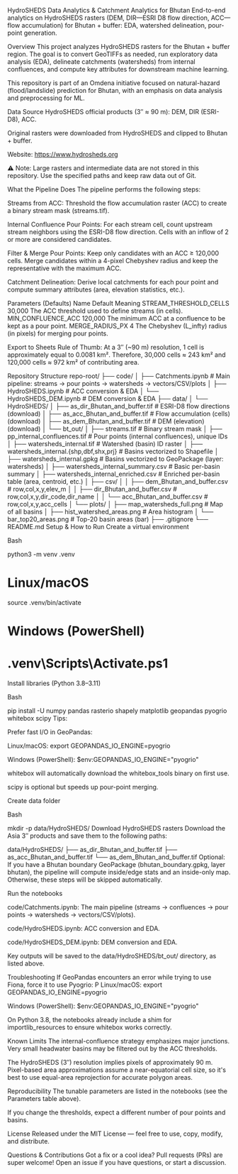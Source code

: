 HydroSHEDS Data Analytics & Catchment Analytics for Bhutan
End-to-end analytics on HydroSHEDS rasters (DEM, DIR—ESRI D8 flow direction, ACC—flow accumulation) for Bhutan + buffer: EDA, watershed delineation, pour-point generation.

Overview
This project analyzes HydroSHEDS rasters for the Bhutan + buffer region. The goal is to convert GeoTIFFs as needed, run exploratory data analysis (EDA), delineate catchments (watersheds) from internal confluences, and compute key attributes for downstream machine learning.

This repository is part of an Omdena initiative focused on natural-hazard (flood/landslide) prediction for Bhutan, with an emphasis on data analysis and preprocessing for ML.

Data Source
HydroSHEDS official products (3″ ≈ 90 m): DEM, DIR (ESRI-D8), ACC.

Original rasters were downloaded from HydroSHEDS and clipped to Bhutan + buffer.

Website: https://www.hydrosheds.org

⚠️ Note: Large rasters and intermediate data are not stored in this repository. Use the specified paths and keep raw data out of Git.

What the Pipeline Does
The pipeline performs the following steps:

Streams from ACC: Threshold the flow accumulation raster (ACC) to create a binary stream mask (streams.tif).

Internal Confluence Pour Points: For each stream cell, count upstream stream neighbors using the ESRI-D8 flow direction. Cells with an inflow of 2 or more are considered candidates.

Filter & Merge Pour Points: Keep only candidates with an ACC ≥ 120,000 cells. Merge candidates within a 4-pixel Chebyshev radius and keep the representative with the maximum ACC.

Catchment Delineation: Derive local catchments for each pour point and compute summary attributes (area, elevation statistics, etc.).

Parameters (Defaults)
Name	Default	Meaning
STREAM_THRESHOLD_CELLS	30,000	The ACC threshold used to define streams (in cells).
MIN_CONFLUENCE_ACC	120,000	The minimum ACC at a confluence to be kept as a pour point.
MERGE_RADIUS_PX	4	The Chebyshev (L_infty) radius (in pixels) for merging pour points.

Export to Sheets
Rule of Thumb: At a 3″ (~90 m) resolution, 1 cell is approximately equal to 0.0081 km². Therefore, 30,000 cells ≈ 243 km² and 120,000 cells ≈ 972 km² of contributing area.

Repository Structure
repo-root/
├── code/
│   ├── Catchments.ipynb                 # Main pipeline: streams -> pour points -> watersheds -> vectors/CSV/plots
│   ├── HydroSHEDS.ipynb                 # ACC conversion & EDA
│   └── HydroSHEDS_DEM.ipynb             # DEM conversion & EDA
├── data/
│   └── HydroSHEDS/
│       ├── as_dir_Bhutan_and_buffer.tif   # ESRI-D8 flow directions (download)
│       ├── as_acc_Bhutan_and_buffer.tif   # Flow accumulation (cells) (download)
│       ├── as_dem_Bhutan_and_buffer.tif   # DEM (elevation) (download)
│       └── bt_out/
│           ├── streams.tif                       # Binary stream mask
│           ├── pp_internal_confluences.tif       # Pour points (internal confluences), unique IDs
│           ├── watersheds_internal.tif           # Watershed (basin) ID raster
│           ├── watersheds_internal.{shp,dbf,shx,prj} # Basins vectorized to Shapefile
│           ├── watersheds_internal.gpkg          # Basins vectorized to GeoPackage (layer: watersheds)
│           ├── watersheds_internal_summary.csv   # Basic per-basin summary
│           ├── watersheds_internal_enriched.csv  # Enriched per-basin table (area, centroid, etc.)
│           ├── csv/
│           │   ├── dem_Bhutan_and_buffer.csv     # row,col,x,y,elev_m
│           │   ├── dir_Bhutan_and_buffer.csv     # row,col,x,y,dir_code,dir_name
│           │   └── acc_Bhutan_and_buffer.csv     # row,col,x,y,acc_cells
│           └── plots/
│               ├── map_watersheds_full.png       # Map of all basins
│               ├── hist_watershed_areas.png      # Area histogram
│               └── bar_top20_areas.png           # Top-20 basin areas (bar)
├── .gitignore
└── README.md
Setup & How to Run
Create a virtual environment

Bash

python3 -m venv .venv
# Linux/macOS
source .venv/bin/activate
# Windows (PowerShell)
# .venv\Scripts\Activate.ps1
Install libraries (Python 3.8–3.11)

Bash

pip install -U numpy pandas rasterio shapely matplotlib geopandas pyogrio whitebox scipy
Tips:

Prefer fast I/O in GeoPandas:

Linux/macOS: export GEOPANDAS_IO_ENGINE=pyogrio

Windows (PowerShell): $env:GEOPANDAS_IO_ENGINE="pyogrio"

whitebox will automatically download the whitebox_tools binary on first use.

scipy is optional but speeds up pour-point merging.

Create data folder

Bash

mkdir -p data/HydroSHEDS/
Download HydroSHEDS rasters
Download the Asia 3″ products and save them to the following paths:

data/HydroSHEDS/
├── as_dir_Bhutan_and_buffer.tif
├── as_acc_Bhutan_and_buffer.tif
└── as_dem_Bhutan_and_buffer.tif
Optional: If you have a Bhutan boundary GeoPackage (bhutan_boundary.gpkg, layer bhutan), the pipeline will compute inside/edge stats and an inside-only map. Otherwise, these steps will be skipped automatically.

Run the notebooks

code/Catchments.ipynb: The main pipeline (streams → confluences → pour points → watersheds → vectors/CSV/plots).

code/HydroSHEDS.ipynb: ACC conversion and EDA.

code/HydroSHEDS_DEM.ipynb: DEM conversion and EDA.

Key outputs will be saved to the data/HydroSHEDS/bt_out/ directory, as listed above.

Troubleshooting
If GeoPandas encounters an error while trying to use Fiona, force it to use Pyogrio:
Р
Linux/macOS: export GEOPANDAS_IO_ENGINE=pyogrio

Windows (PowerShell): $env:GEOPANDAS_IO_ENGINE="pyogrio"

On Python 3.8, the notebooks already include a shim for importlib_resources to ensure whitebox works correctly.

Known Limits
The internal-confluence strategy emphasizes major junctions. Very small headwater basins may be filtered out by the ACC thresholds.

The HydroSHEDS (3″) resolution implies pixels of approximately 90 m. Pixel-based area approximations assume a near-equatorial cell size, so it's best to use equal-area reprojection for accurate polygon areas.

Reproducibility
The tunable parameters are listed in the notebooks (see the Parameters table above).

If you change the thresholds, expect a different number of pour points and basins.

License
Released under the MIT License — feel free to use, copy, modify, and distribute.

Questions & Contributions
Got a fix or a cool idea? Pull requests (PRs) are super welcome! Open an issue if you have questions, or start a discussion.